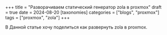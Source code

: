 +++
title = "Разворачиваем статический генератор zola в proxmox"
draft = true
date = 2024-08-20
[taxonomies]
categories = ["blogs", "proxmox"]
tags = ["proxmox", "zola"]
+++

В Данной статье хочу поделиться как развернуть zola в proxmox.